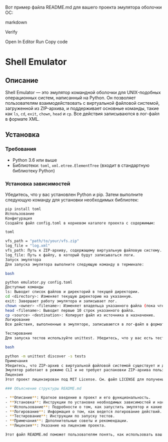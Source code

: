 Вот пример файла README.md для вашего проекта эмулятора оболочки ОС:

markdown

Verify

Open In Editor
Run
Copy code
# Shell Emulator

## Описание

Shell Emulator — это эмулятор командной оболочки для UNIX-подобных операционных систем, написанный на Python. Он позволяет пользователям взаимодействовать с виртуальной файловой системой, загруженной из ZIP-архива, и поддерживает основные команды, такие как `ls`, `cd`, `exit`, `chown`, `head` и `cp`. Все действия записываются в лог-файл в формате XML.

## Установка

### Требования

- Python 3.6 или выше
- Библиотеки: `toml`, `xml.etree.ElementTree` (входит в стандартную библиотеку Python)

### Установка зависимостей

Убедитесь, что у вас установлен Python и pip. Затем выполните следующую команду для установки необходимых библиотек:

```bash
pip install toml
Использование
Конфигурация
Создайте файл config.toml в корневом каталоге проекта с содержимым:

toml

vfs_path = "path/to/your/vfs.zip"
log_file = "log.xml"
vfs_path: Путь к ZIP-архиву, содержащему виртуальную файловую систему.
log_file: Путь к файлу, в который будут записываться логи.
Запуск эмулятора
Для запуска эмулятора выполните следующую команду в терминале:

bash

python emulator.py config.toml
Доступные команды
ls: Выводит список файлов и директорий в текущей директории.
cd <directory>: Изменяет текущую директорию на указанную.
exit: Завершает работу эмулятора и записывает лог.
chown <owner> <filename>: Изменяет владельца указанного файла (пока что это заглушка).
head <filename>: Выводит первые 10 строк указанного файла.
cp <source> <destination>: Копирует файл из источника в назначение.
Логирование
Все действия, выполненные в эмуляторе, записываются в лог-файл в формате XML, указанный в конфигурационном файле.

Тестирование
Для запуска тестов используйте unittest. Убедитесь, что у вас есть тестовые данные, и выполните следующую команду:

bash

python -m unittest discover -s tests
Примечания
Убедитесь, что ZIP-архив с виртуальной файловой системой существует и доступен по указанному пути.
Эмулятор работает в режиме CLI и не требует распаковки ZIP-архива пользователем.
Лицензия
Этот проект лицензирован под MIT License. См. файл LICENSE для получения дополнительной информации.

### Объяснение структуры README.md

- **Описание**: Краткое введение в проект и его функциональность.
- **Установка**: Инструкции по установке необходимых зависимостей и настройке проекта.
- **Использование**: Подробности о том, как запустить эмулятор и какие команды доступны.
- **Логирование**: Информация о том, как ведется логирование действий.
- **Тестирование**: Инструкции по запуску тестов.
- **Примечания**: Дополнительные советы и рекомендации.
- **Лицензия**: Указание на лицензию проекта.

Этот файл README.md поможет пользователям понять, как использовать ваш проект и какие шаги необходимо предпринять для его настройки и запуска.
